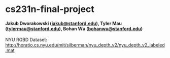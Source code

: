 # cs231n-final-project

#### Jakub Dworakowski (jakub@stanford.edu), Tyler Mau (tylermau@stanford.edu), Bohan Wu (bohanwu@stanford.edu)

NYU RGBD Dataset: http://horatio.cs.nyu.edu/mit/silberman/nyu_depth_v2/nyu_depth_v2_labeled.mat
